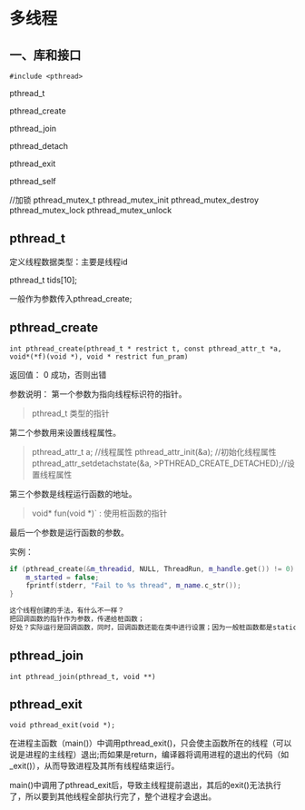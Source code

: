 # 多线程

## 一、库和接口

`#include <pthread>`


pthread_t

pthread_create

pthread_join

pthread_detach

pthread_exit

pthread_self

//加锁
pthread_mutex_t
pthread_mutex_init
pthread_mutex_destroy
pthread_mutex_lock
pthread_mutex_unlock



## pthread_t

定义线程数据类型：主要是线程id

pthread_t tids[10];

一般作为参数传入pthread_create;


## pthread_create

`int pthread_create(pthread_t * restrict t, const pthread_attr_t *a, void*(*f)(void *), void * restrict fun_pram) `

返回值： 0 成功，否则出错

参数说明：
第一个参数为指向线程标识符的指针。
>pthread_t 类型的指针

第二个参数用来设置线程属性。

>pthread_attr_t a; //线程属性
>pthread_attr_init(&a);  //初始化线程属性
>pthread_attr_setdetachstate(&a, >PTHREAD_CREATE_DETACHED);//设置线程属性


第三个参数是线程运行函数的地址。

  >void* fun(void *)` : 使用桩函数的指针

最后一个参数是运行函数的参数。




实例：


``` c++
if (pthread_create(&m_threadid, NULL, ThreadRun, m_handle.get()) != 0) {
    m_started = false;
    fprintf(stderr, "Fail to %s thread", m_name.c_str());
}

这个线程创建的手法，有什么不一样？ 
把回调函数的指针作为参数，传递给桩函数；
好处？实际运行是回调函数，同时，回调函数还能在类中进行设置；因为一般桩函数都是static的独立的函数：static void* fun(void *)

```

## pthread_join

`int pthread_join(pthread_t, void **)`


## pthread_exit

`void pthread_exit(void *);`

在进程主函数（main()）中调用pthread_exit()，只会使主函数所在的线程（可以说是进程的主线程）退出;而如果是return，编译器将调用进程的退出的代码（如_exit()），从而导致进程及其所有线程结束运行。

main()中调用了pthread_exit后，导致主线程提前退出，其后的exit()无法执行了，所以要到其他线程全部执行完了，整个进程才会退出。



## 

##



